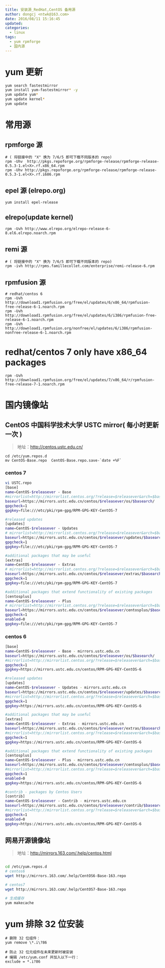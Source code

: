 ```yaml
---
title: 安装源_RedHat,CentOS 备用源
author: dongcj <ntwk@163.com>
date: 2016/08/11 15:16:45
updated:
categories:
  - linux
tags:
  - yum rpmforge
  - 国内源
---
```



# yum 更新
```bash
yum search fastestmirror
yum install yum-fastestmirror* -y
yum update yum*
yum update kernel*
yum update
```

# 常用源
## rpmforge 源
    # ( 将链接中的 "X" 换为 7/6/5 即可下载不同版本的 repo)
    rpm -Uhv  http://pkgs.repoforge.org/rpmforge-release/rpmforge-release-0.5.3-1.el<X>.rf.x86_64.rpm
    rpm -Uhv http://pkgs.repoforge.org/rpmforge-release/rpmforge-release-0.5.3-1.el<X>.rf.i686.rpm

## epel 源 (elrepo.org)
    yum install epel-release


## elrepo(update kernel)
    rpm -Uvh http://www.elrepo.org/elrepo-release-6-8.el6.elrepo.noarch.rpm


## remi 源
    # ( 将链接中的 "X" 换为 7/6/5 即可下载不同版本的 repo)
    rpm -ivh http://rpms.famillecollet.com/enterprise/remi-release-6.rpm

## rpmfusion 源
    # redhat/centos 6
    rpm -Uvh http://download1.rpmfusion.org/free/el/updates/6/x86_64/rpmfusion-free-release-6-1.noarch.rpm
    rpm -Uvh http://download1.rpmfusion.org/free/el/updates/6/i386/rpmfusion-free-release-6-1.noarch.rpm
    rpm -Uvh http://download1.rpmfusion.org/nonfree/el/updates/6/i386/rpmfusion-nonfree-release-6-1.noarch.rpm

   # redhat/centos 7 only have x86_64 packages
    rpm -Uvh http://download1.rpmfusion.org/free/el/updates/7/x86_64/r/rpmfusion-free-release-7-1.noarch.rpm




# 国内镜像站
## CentOS 中国科学技术大学 USTC mirror( 每小时更新一次 )
> 地址：http://centos.ustc.edu.cn/

    cd /etc/yum.repos.d
    mv CentOS-Base.repo  CentOS-Base.repo.save-`date +%F`

### centos 7
```bash
vi USTC.repo
[base]
name=CentOS-$releasever - Base
#mirrorlist=http://mirrorlist.centos.org/?release=$releasever&arch=$basearch&repo=os
baseurl=https://mirrors.ustc.edu.cn/centos/$releasever/os/$basearch/
gpgcheck=1
gpgkey=file:///etc/pki/rpm-gpg/RPM-GPG-KEY-CentOS-7

#released updates
[updates]
name=CentOS-$releasever - Updates
# mirrorlist=http://mirrorlist.centos.org/?release=$releasever&arch=$basearch&repo=updates
baseurl=https://mirrors.ustc.edu.cn/centos/$releasever/updates/$basearch/
gpgcheck=1
gpgkey=file:///etc/pki/rpm-gpg/RPM-GPG-KEY-CentOS-7

#additional packages that may be useful
[extras]
name=CentOS-$releasever - Extras
# mirrorlist=http://mirrorlist.centos.org/?release=$releasever&arch=$basearch&repo=extras
baseurl=https://mirrors.ustc.edu.cn/centos/$releasever/extras/$basearch/
gpgcheck=1
gpgkey=file:///etc/pki/rpm-gpg/RPM-GPG-KEY-CentOS-7

#additional packages that extend functionality of existing packages
[centosplus]
name=CentOS-$releasever - Plus
# mirrorlist=http://mirrorlist.centos.org/?release=$releasever&arch=$basearch&repo=centosplus
baseurl=https://mirrors.ustc.edu.cn/centos/$releasever/centosplus/$basearch/
gpgcheck=1
enabled=0
gpgkey=file:///etc/pki/rpm-gpg/RPM-GPG-KEY-CentOS-7
```

### centos 6
```bash
[base]
name=CentOS-$releasever - Base - mirrors.ustc.edu.cn
baseurl=https://mirrors.ustc.edu.cn/centos/$releasever/os/$basearch/
#mirrorlist=http://mirrorlist.centos.org/?release=$releasever&arch=$basearch&repo=os
gpgcheck=1
gpgkey=https://mirrors.ustc.edu.cn/centos/RPM-GPG-KEY-CentOS-6

#released updates
[updates]
name=CentOS-$releasever - Updates - mirrors.ustc.edu.cn
baseurl=https://mirrors.ustc.edu.cn/centos/$releasever/updates/$basearch/
#mirrorlist=http://mirrorlist.centos.org/?release=$releasever&arch=$basearch&repo=updates
gpgcheck=1
gpgkey=https://mirrors.ustc.edu.cn/centos/RPM-GPG-KEY-CentOS-6

#additional packages that may be useful
[extras]
name=CentOS-$releasever - Extras - mirrors.ustc.edu.cn
baseurl=https://mirrors.ustc.edu.cn/centos/$releasever/extras/$basearch/
#mirrorlist=http://mirrorlist.centos.org/?release=$releasever&arch=$basearch&repo=extras
gpgcheck=1
gpgkey=https://mirrors.ustc.edu.cn/centos/RPM-GPG-KEY-CentOS-6

#additional packages that extend functionality of existing packages
[centosplus]
name=CentOS-$releasever - Plus - mirrors.ustc.edu.cn
baseurl=https://mirrors.ustc.edu.cn/centos/$releasever/centosplus/$basearch/
#mirrorlist=http://mirrorlist.centos.org/?release=$releasever&arch=$basearch&repo=centosplus
gpgcheck=1
enabled=0
gpgkey=https://mirrors.ustc.edu.cn/centos/RPM-GPG-KEY-CentOS-6

#contrib - packages by Centos Users
[contrib]
name=CentOS-$releasever - Contrib - mirrors.ustc.edu.cn
baseurl=https://mirrors.ustc.edu.cn/centos/$releasever/contrib/$basearch/
#mirrorlist=http://mirrorlist.centos.org/?release=$releasever&arch=$basearch&repo=contrib
gpgcheck=1
enabled=0
gpgkey=https://mirrors.ustc.edu.cn/centos/RPM-GPG-KEY-CentOS-6
```


## 网易开源镜像站
> 地址：http://mirrors.163.com/.help/centos.html

```bash

cd /etc/yum.repos.d
# centos6
wget http://mirrors.163.com/.help/CentOS6-Base-163.repo

# centos7
wget http://mirrors.163.com/.help/CentOS7-Base-163.repo

# 生成缓存
yum makecache
```

# yum 排除 32 位安装
    # 删除 32 位组件：
    yum remove \*.i\?86

    # 防止 32 位元组件在未来更新时被安装
    # 编辑 /etc/yum.conf 并加入以下一行：
    exclude = *.i?86

